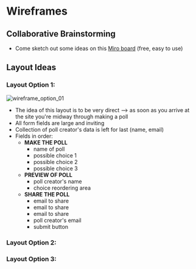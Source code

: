 # Wireframes

## Collaborative Brainstorming
- Come sketch out some ideas on this [Miro board](https://miro.com/welcomeonboard/VkpVd2k4SVpENDA5ckFqSVdUUjNYSHpqRVRXSVhGbndoR1FaYUZONmNsVkhkM3NxcnZ6bmNtNEJlTG00b2RQRXwzMDc0NDU3MzUwNDA3MDQ0MjMz?share_link_id=912761691455) (free, easy to use)

## Layout Ideas

### Layout Option 1:
![wireframe_option_01](https://user-images.githubusercontent.com/41748727/165208584-355aabc2-3a1b-4882-8960-504161d5f29e.png)
- The idea of this layout is to be very direct --> as soon as you arrive at the site you're midway through making a poll
- All form fields are large and inviting
- Collection of poll creator's data is left for last (name, email)
- Fields in order:
  * **MAKE THE POLL**
    * name of poll
    * possible choice 1
    * possible choice 2
    * possible choice 3
  * **PREVIEW OF POLL**
    * poll creator's name
    * choice reordering area
  * **SHARE THE POLL**
    * email to share
    * email to share
    * email to share
    * poll creator's email
    * submit button
 
### Layout Option 2:

### Layout Option 3:

